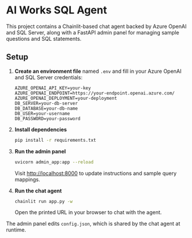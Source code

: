 # AI Works SQL Agent

This project contains a Chainlit-based chat agent backed by Azure OpenAI and SQL Server, along with a FastAPI admin panel for managing sample questions and SQL statements.

## Setup

1. **Create an environment file** named `.env` and fill in your Azure OpenAI and SQL Server credentials:
   ```env
   AZURE_OPENAI_API_KEY=your-key
   AZURE_OPENAI_ENDPOINT=https://your-endpoint.openai.azure.com/
   AZURE_OPENAI_DEPLOYMENT=your-deployment
   DB_SERVER=your-db-server
   DB_DATABASE=your-db-name
   DB_USER=your-username
   DB_PASSWORD=your-password
   ```

2. **Install dependencies**
   ```bash
   pip install -r requirements.txt
   ```

3. **Run the admin panel**
   ```bash
   uvicorn admin_app:app --reload
   ```
   Visit [http://localhost:8000](http://localhost:8000) to update instructions and sample query mappings.

4. **Run the chat agent**
   ```bash
   chainlit run app.py -w
   ```
   Open the printed URL in your browser to chat with the agent.

The admin panel edits `config.json`, which is shared by the chat agent at runtime.
